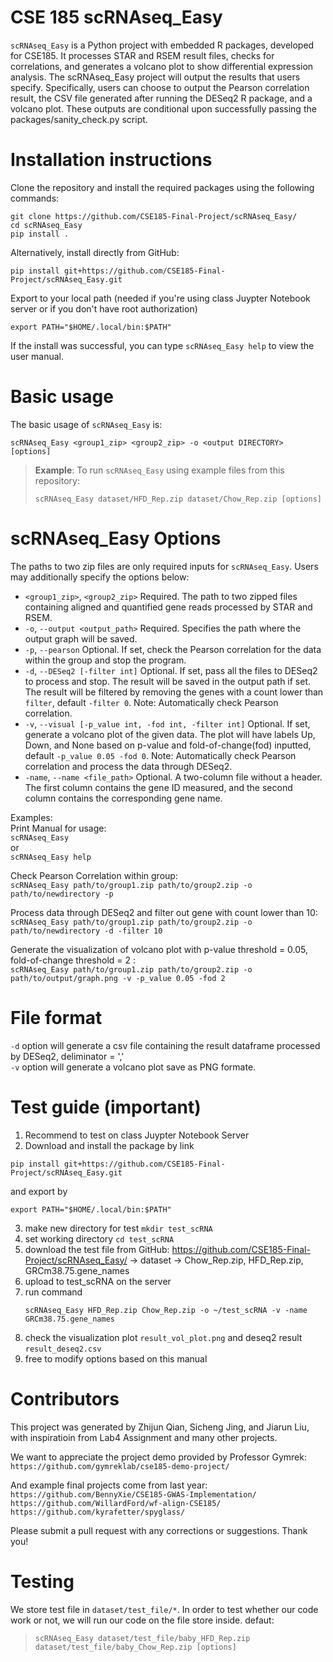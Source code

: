 # CSE 185 scRNAseq_Easy
`scRNAseq_Easy` is a Python project with embedded R packages, developed for CSE185. It processes STAR and RSEM result files, checks for correlations, and generates a volcano plot to show differential expression analysis.
The scRNAseq_Easy project will output the results that users specify. Specifically, users can choose to output the Pearson correlation result, the CSV file generated after running the DESeq2 R package, and a volcano plot. These outputs are conditional upon successfully passing the packages/sanity_check.py script.

# Installation instructions

Clone the repository and install the required packages using the following commands:
```
git clone https://github.com/CSE185-Final-Project/scRNAseq_Easy/
cd scRNAseq_Easy
pip install .
```
Alternatively, install directly from GitHub:
```
pip install git+https://github.com/CSE185-Final-Project/scRNAseq_Easy.git
```
Export to your local path (needed if you're using class Juypter Notebook server or if you don't have root authorization)
```
export PATH="$HOME/.local/bin:$PATH"
```

If the install was successful, you can type `scRNAseq_Easy help` to view the user manual.  

# Basic usage
The basic usage of `scRNAseq_Easy` is:
```
scRNAseq_Easy <group1_zip> <group2_zip> -o <output DIRECTORY> [options] 
```
> **Example**: To run `scRNAseq_Easy` using example files from this repository:
>```
>scRNAseq_Easy dataset/HFD_Rep.zip dataset/Chow_Rep.zip [options]
>```

# scRNAseq_Easy Options

The paths to two zip files are only required inputs for `scRNAseq_Easy`. Users may additionally specify the options below:
* `<group1_zip>`, `<group2_zip>`  Required. The path to two zipped files containing aligned and quantified gene reads processed by STAR and RSEM.       
* `-o`, `--output <output_path>`   Required. Specifies the path where the output graph will be saved.
* `-p`, `--pearson` Optional. If set, check the Pearson correlation for the data within the group and stop the program.
* `-d`, `--DESeq2 [-filter int]` Optional. If set, pass all the files to DESeq2 to process and stop. The result will be saved in the output path if set. The result will be filtered by removing the genes with a count lower than `filter`, default `-filter 0`.  Note: Automatically check Pearson correlation.
* `-v`, `--visual [-p_value int, -fod int, -filter int]`   Optional. If set, generate a volcano  plot of the given data. The plot will have labels Up, Down, and None based on p-value and fold-of-change(fod) inputted, default `-p_value 0.05 -fod 0`. Note: Automatically check Pearson correlation and process the data through DESeq2.
* `-name`, `--name <file_path>` Optional. A two-column file without a header. The first column contains the gene ID measured, and the second column contains the corresponding gene name.

Examples:\
Print Manual for usage:\
  `scRNAseq_Easy`\
or\
  `scRNAseq_Easy help`

Check Pearson Correlation within group:  
  `scRNAseq_Easy path/to/group1.zip path/to/group2.zip -o path/to/newdirectory -p`  
    
Process data through DESeq2 and filter out gene with count lower than 10:  
  `scRNAseq_Easy path/to/group1.zip path/to/group2.zip -o path/to/newdirectory -d -filter 10`  
    
Generate the visualization of volcano plot with p-value threshold = 0.05, fold-of-change threshold = 2 :  
  `scRNAseq_Easy path/to/group1.zip path/to/group2.zip -o path/to/output/graph.png -v -p_value 0.05 -fod 2`

# File format
`-d` option will generate a csv file containing the result dataframe processed by DESeq2, deliminator = ','\
`-v` option will generate a volcano plot save as PNG formate.

# Test guide (important)
1. Recommend to test on class Juypter Notebook Server
2. Download and install the package by link
```
pip install git+https://github.com/CSE185-Final-Project/scRNAseq_Easy.git
```
and export by 
```
export PATH="$HOME/.local/bin:$PATH"
```
3. make new directory for test `mkdir test_scRNA`
4. set working directory `cd test_scRNA`
5. download the test file from GitHub: https://github.com/CSE185-Final-Project/scRNAseq_Easy/
   -> dataset
   -> Chow_Rep.zip, HFD_Rep.zip, GRCm38.75.gene_names
6. upload to test_scRNA on the server
7. run command
   ```
   scRNAseq_Easy HFD_Rep.zip Chow_Rep.zip -o ~/test_scRNA -v -name GRCm38.75.gene_names
   ```
8. check the visualization plot `result_vol_plot.png` and deseq2 result `result_deseq2.csv`
9. free to modify options based on this manual 

# Contributors
This project was generated by Zhijun Qian, Sicheng Jing, and Jiarun Liu, with inspiratioin from Lab4 Assignment and many other projects.  
  
We want to appreciate the project demo provided by Professor Gymrek:  
`https://github.com/gymreklab/cse185-demo-project/` 
  
And example final projects come from last year:   
`https://github.com/BennyXie/CSE185-GWAS-Implementation/`  
`https://github.com/WillardFord/wf-align-CSE185/`  
`https://github.com/kyrafetter/spyglass/`

Please submit a pull request with any corrections or suggestions. Thank you!

# Testing
We store test file in `dataset/test_file/*`. In order to test whether our code work or not, we will run our code on the file store inside.
defaut:
>```
>scRNAseq_Easy dataset/test_file/baby_HFD_Rep.zip dataset/test_file/baby_Chow_Rep.zip [options]
>```

